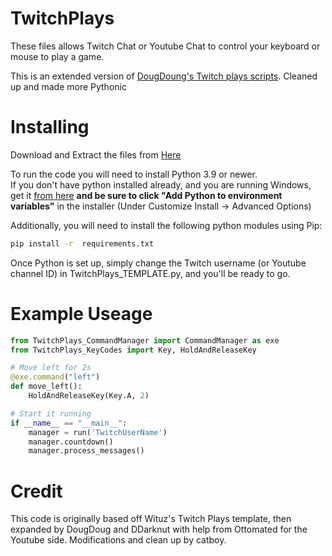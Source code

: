 # TwitchPlays
These files allows Twitch Chat or Youtube Chat to control your keyboard or mouse to play a game.

This is an extended version of [DougDoung's Twitch plays scripts](https://github.com/DougDougGithub/TwitchPlays). Cleaned up and made more Pythonic


# Installing
Download and Extract the files from [Here](https://github.com/DaBloodyResh/TwitchPlays/archive/refs/heads/main.zip)

To run the code you will need to install Python 3.9 or newer.  
If you don't have python installed already, and you are running Windows, get it [from here](https://www.python.org/ftp/python/3.10.6/python-3.10.6-amd64.exe) **and be sure to click "Add Python to environment variables"** in the installer (Under Customize Install -> Advanced Options)

Additionally, you will need to install the following python modules using Pip:

```bash
pip install -r  requirements.txt
```

Once Python is set up, simply change the Twitch username (or Youtube channel ID) in TwitchPlays_TEMPLATE.py, and you'll be ready to go.

# Example Useage
```py
from TwitchPlays_CommandManager import CommandManager as exe
from TwitchPlays_KeyCodes import Key, HoldAndReleaseKey

# Move left for 2s
@exe.command("left")
def move_left():
    HoldAndReleaseKey(Key.A, 2)

# Start it running
if __name__ == "__main__":
    manager = run('TwitchUserName')
    manager.countdown()
    manager.process_messages()
```

# Credit
This code is originally based off Wituz's Twitch Plays template, then expanded by DougDoug and DDarknut with help from Ottomated for the Youtube side. Modifications and clean up by catboy. 
